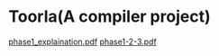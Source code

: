 # Toorla(A compiler project)
[phase1_explaination.pdf](https://github.com/helia-ghahraman/Toorla/files/10714213/phase1_explaination.pdf)
[phase1-2-3.pdf](https://github.com/helia-ghahraman/Toorla/files/10714206/phase2-3.1.pdf)
